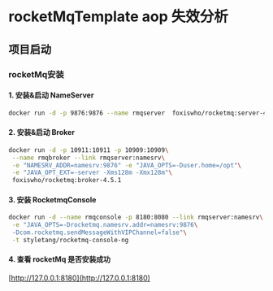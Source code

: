 # rocketMqTemplate aop 失效分析

## 项目启动

### rocketMq安装

#### 1.  安装&启动 NameServer

```bash
docker run -d -p 9876:9876 --name rmqserver  foxiswho/rocketmq:server-4.5.1
```

#### 2. 安装&启动 Broker

```bash
docker run -d -p 10911:10911 -p 10909:10909\
 --name rmqbroker --link rmqserver:namesrv\
 -e "NAMESRV_ADDR=namesrv:9876" -e "JAVA_OPTS=-Duser.home=/opt"\
 -e "JAVA_OPT_EXT=-server -Xms128m -Xmx128m"\
 foxiswho/rocketmq:broker-4.5.1
```

#### 3. 安装 RocketmqConsole

```bash
docker run -d --name rmqconsole -p 8180:8080 --link rmqserver:namesrv\
 -e "JAVA_OPTS=-Drocketmq.namesrv.addr=namesrv:9876\
 -Dcom.rocketmq.sendMessageWithVIPChannel=false"\
 -t styletang/rocketmq-console-ng
```

#### 4. 查看 rocketMq 是否安装成功

[http://127.0.0.1:8180](http://127.0.0.1:8180)